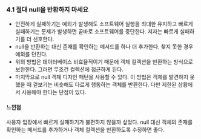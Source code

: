 ### 4.1 절대 null을 반환하지 마세요 
* 안전하게 실패하기는 예외가 발생해도 소프트웨어 실행을 최대한 유지하고 빠르게 실패하기는 문제가 발생하면 곧바로 소프트웨어를 중단한다. 저자는 빠르게 실패하기를 더 선호한다.
* null을 반환하는 대신 존재를 확인하는 메서드를 하나 더 추가한다. 찾지 못한 경우 예외를 던진다. 
* 위의 방법은 데이터베이스 비효율적이기 때문에 객체 컬렉션을 반환하는 방식으로 보완한다. 그러면 무조건 컬렉션에 접근하게 된다. 
* 마지막으로 null 객체 디자인 패턴을 사용할 수 있다. 이 방법은 객체를 발견하지 못했을 때 겉보기는 비슷해도 다르게 행동하는 객체를 반환한다. 다만 제한된 상황에서 사용해야 한다는 단점이 있다. 

#### 느낀점
사용자 입장에서 빠르게 실패하기가 불편하지 않을까 싶었다. null 대신 객체의 존재를 확인하는 메서드를 추가하거나 객체 컬렉션을 반환하도록 수정하면 좋다.
